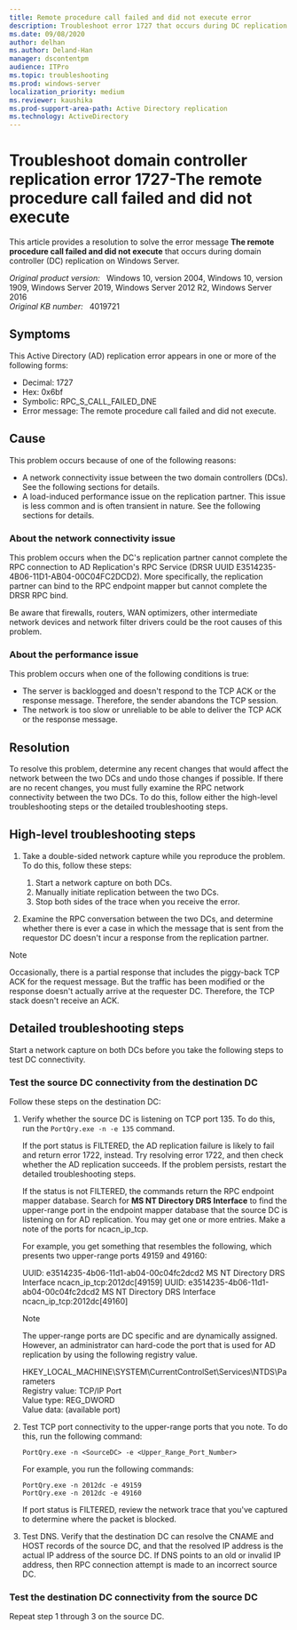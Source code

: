 ```yaml
---
title: Remote procedure call failed and did not execute error 
description: Troubleshoot error 1727 that occurs during DC replication on Windows Server. Identify the cause and get to the solution.
ms.date: 09/08/2020
author: delhan
ms.author: Deland-Han
manager: dscontentpm
audience: ITPro
ms.topic: troubleshooting
ms.prod: windows-server
localization_priority: medium
ms.reviewer: kaushika
ms.prod-support-area-path: Active Directory replication
ms.technology: ActiveDirectory
---
```

# Troubleshoot domain controller replication error 1727-The remote procedure call failed and did not execute

This article provides a resolution to solve the error message **The remote procedure call failed and did not execute** that occurs during domain controller (DC) replication on Windows Server.

_Original product version:_ &nbsp; Windows 10, version 2004, Windows 10, version 1909, Windows Server 2019, Windows Server 2012 R2, Windows Server 2016  
_Original KB number:_ &nbsp; 4019721

## Symptoms

This Active Directory (AD) replication error appears in one or more of the following forms:

- Decimal: 1727
- Hex: 0x6bf
- Symbolic: RPC_S_CALL_FAILED_DNE
- Error message: The remote procedure call failed and did not execute.

## Cause

This problem occurs because of one of the following reasons:

- A network connectivity issue between the two domain controllers (DCs). See the following sections for details.
- A load-induced performance issue on the replication partner. This issue is less common and is often transient in nature. See the following sections for details.

### About the network connectivity issue

This problem occurs when the DC's replication partner cannot complete the RPC connection to AD Replication's RPC Service (DRSR UUID E3514235-4B06-11D1-AB04-00C04FC2DCD2). More specifically, the replication partner can bind to the RPC endpoint mapper but cannot complete the DRSR RPC bind.

Be aware that firewalls, routers, WAN optimizers, other intermediate network devices and network filter drivers could be the root causes of this problem.

### About the performance issue

This problem occurs when one of the following conditions is true:

- The server is backlogged and doesn't respond to the TCP ACK or the response message. Therefore, the sender abandons the TCP session.
- The network is too slow or unreliable to be able to deliver the TCP ACK or the response message.

## Resolution

To resolve this problem, determine any recent changes that would affect the network between the two DCs and undo those changes if possible. If there are no recent changes, you must fully examine the RPC network connectivity between the two DCs. To do this, follow either the high-level troubleshooting steps or the detailed troubleshooting steps.

## High-level troubleshooting steps

1. Take a double-sided network capture while you reproduce the problem. To do this, follow these steps:

   1. Start a network capture on both DCs.
   2. Manually initiate replication between the two DCs.
   3. Stop both sides of the trace when you receive the error.

2. Examine the RPC conversation between the two DCs, and determine whether there is ever a case in which the message that is sent from the requestor DC doesn't incur a response from the replication partner.

> [!NOTE]
> Occasionally, there is a partial response that includes the piggy-back TCP ACK for the request message. But the traffic has been modified or the response doesn't actually arrive at the requester DC. Therefore, the TCP stack doesn't receive an ACK.

## Detailed troubleshooting steps

Start a network capture on both DCs before you take the following steps to test DC connectivity.

### Test the source DC connectivity from the destination DC

Follow these steps on the destination DC:

1. Verify whether the source DC is listening on TCP port 135. To do this, run the `PortQry.exe -n -e 135` command.

    If the port status is FILTERED, the AD replication failure is likely to fail and return error 1722, instead. Try resolving error 1722, and then check whether the AD replication succeeds. If the problem persists, restart the detailed troubleshooting steps.

    If the status is not FILTERED, the commands return the RPC endpoint mapper database. Search for **MS NT Directory DRS Interface** to find the upper-range port in the endpoint mapper database that the source DC is listening on for AD replication. You may get one or more entries. Make a note of the ports for ncacn_ip_tcp.

    For example, you get something that resembles the following, which presents two upper-range ports 49159 and 49160:

    UUID: e3514235-4b06-11d1-ab04-00c04fc2dcd2 MS NT Directory DRS Interface
    ncacn_ip_tcp:2012dc[49159]
    UUID: e3514235-4b06-11d1-ab04-00c04fc2dcd2 MS NT Directory DRS Interface
    ncacn_ip_tcp:2012dc[49160]  

    > [!NOTE]
    > The upper-range ports are DC specific and are dynamically assigned. However, an administrator can hard-code the port that is used for AD replication by using the following registry value.
    >
    >HKEY_LOCAL_MACHINE\SYSTEM\CurrentControlSet\Services\NTDS\Parameters  
    Registry value: TCP/IP Port  
    Value type: REG_DWORD  
    Value data: (available port)

2. Test TCP port connectivity to the upper-range ports that you note. To do this, run the following command:

    ```console
    PortQry.exe -n <SourceDC> -e <Upper_Range_Port_Number>
    ```

    For example, you run the following commands:

    ```console
    PortQry.exe -n 2012dc -e 49159
    PortQry.exe -n 2012dc -e 49160
    ```

    If port status is FILTERED, review the network trace that you've captured to determine where the packet is blocked.

3. Test DNS. Verify that the destination DC can resolve the CNAME and HOST records of the source DC, and that the resolved IP address is the actual IP address of the source DC. If DNS points to an old or invalid IP address, then RPC connection attempt is made to an incorrect source DC.

### Test the destination DC connectivity from the source DC

Repeat step 1 through 3 on the source DC.
